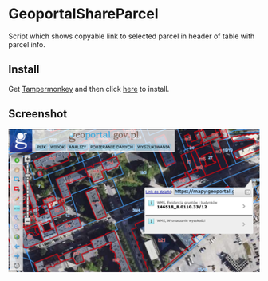 # GeoportalShareParcel

Script which shows copyable link to selected parcel in header of table with parcel info.

## Install

Get [Tampermonkey](https://www.tampermonkey.net/) and then click [here](https://raw.githubusercontent.com/piotrgredowski/geoportal-share-parcel/main/geoportal-share-parcel.user.js) to install.

## Screenshot

![Screenshot showing how script works](./assets/screenshot.png)
